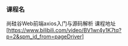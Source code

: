 ### 课程名
尚硅谷Web前端axios入门与源码解析
课程地址[https://www.bilibili.com/video/BV1wr4y1K7tq?p=2&spm_id_from=pageDriver]